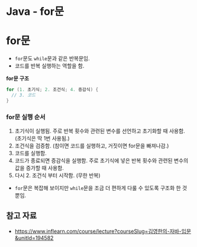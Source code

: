 # Java - for문

# for문

- `for`문도 `while`문과 같은 반복문임.
- 코드를 반복 실행하는 역할을 함.

**for문 구조**

```java
for (1. 초기식; 2. 조건식; 4. 증감식) {
  // 3. 코드
}
```

### for문 실행 순서

1. 초기식이 실행됨. 주로 반복 횟수와 관련된 변수를 선언하고 초기화할 때 사용함. (초기식은 딱 1번 사용됨.)
2. 조건식을 검증함. (참이면 코드를 실행하고, 거짓이면 for문을 빠져나감.)
3. 코드를 실행함.
4. 코드가 종료되면 증감식을 실행함. 주로 초기식에 넣은 반복 횟수와 관련된 변수의 값을 증가할 때 사용함.
5. 다시 2. 조건식 부터 시작함. (무한 반복)

- `for`문은 복잡해 보이지만 `while`문을 조금 더 편하게 다룰 수 있도록 구조화 한 것 뿐임.

## 참고 자료

- https://www.inflearn.com/course/lecture?courseSlug=김영한의-자바-입문&unitId=194582